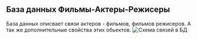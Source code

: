## База данных Фильмы-Актеры-Режисеры
База данных описвает связи актеров - фильмов, фильмов режисеров. А так же дополнительные свойства этих обьектов.
![Схема связей в БД](https://drive.google.com/open?id=1mxrUGVM9CZsD9Z-vtqw3hRbfNns33Fos)


